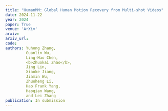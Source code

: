 ```yaml
---
title: "HumanMM: Global Human Motion Recovery from Multi-shot Videos"
date: 2024-11-22
year: 2024
paper: True
venue: 'ArXiv'
arxiv: 
arxiv_url: 
code: 
authors: Yuhong Zhang, 
         Guanlin Wu, 
         Ling-Hao Chen, 
         <b>Zhuokai Zhao</b>,
         Jing Lin, 
         Xiaoke Jiang, 
         Jiamin Wu, 
         Zhuoheng Li, 
         Hao Frank Yang, 
         Haoqian Wang, 
         and Lei Zhang
publication: In submission
---
```

